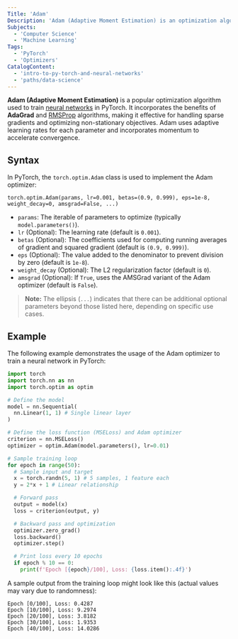 ```yaml
---
Title: 'Adam'
Description: 'Adam (Adaptive Moment Estimation) is an optimization algorithm designed to train neural networks efficiently by combining elements of AdaGrad and RMSProp.'
Subjects:
  - 'Computer Science'
  - 'Machine Learning'
Tags:
  - 'PyTorch'
  - 'Optimizers'
CatalogContent:
  - 'intro-to-py-torch-and-neural-networks'
  - 'paths/data-science'
---
```


**Adam (Adaptive Moment Estimation)** is a popular optimization algorithm used to train [neural networks](https://www.codecademy.com/resources/docs/ai/neural-networks) in PyTorch. It incorporates the benefits of **AdaGrad** and [RMSProp](https://www.codecademy.com/resources/docs/pytorch/optimizers/rmsprop) algorithms, making it effective for handling sparse gradients and optimizing non-stationary objectives. Adam uses adaptive learning rates for each parameter and incorporates momentum to accelerate convergence.

## Syntax

In PyTorch, the `torch.optim.Adam` class is used to implement the Adam optimizer:

```pseudo
torch.optim.Adam(params, lr=0.001, betas=(0.9, 0.999), eps=1e-8, weight_decay=0, amsgrad=False, ...)
```

- `params`: The iterable of parameters to optimize (typically `model.parameters()`).
- `lr` (Optional): The learning rate (default is `0.001`).
- `betas` (Optional): The coefficients used for computing running averages of gradient and squared gradient (default is `(0.9, 0.999)`).
- `eps` (Optional): The value added to the denominator to prevent division by zero (default is `1e-8`).
- `weight_decay` (Optional): The L2 regularization factor (default is `0`).
- `amsgrad` (Optional): If `True`, uses the AMSGrad variant of the Adam optimizer (default is `False`).

> **Note:** The ellipsis (`...`) indicates that there can be additional optional parameters beyond those listed here, depending on specific use cases.

## Example

The following example demonstrates the usage of the Adam optimizer to train a neural network in PyTorch:

```py
import torch
import torch.nn as nn
import torch.optim as optim

# Define the model
model = nn.Sequential(
  nn.Linear(1, 1) # Single linear layer
)

# Define the loss function (MSELoss) and Adam optimizer
criterion = nn.MSELoss()
optimizer = optim.Adam(model.parameters(), lr=0.01)

# Sample training loop
for epoch in range(50):
  # Sample input and target
  x = torch.randn(5, 1) # 5 samples, 1 feature each
  y = 2*x + 1 # Linear relationship

  # Forward pass
  output = model(x)
  loss = criterion(output, y)

  # Backward pass and optimization
  optimizer.zero_grad()
  loss.backward()
  optimizer.step()

  # Print loss every 10 epochs
  if epoch % 10 == 0:
    print(f'Epoch [{epoch}/100], Loss: {loss.item():.4f}')
```

A sample output from the training loop might look like this (actual values may vary due to randomness):

```shell
Epoch [0/100], Loss: 0.4287
Epoch [10/100], Loss: 9.2974
Epoch [20/100], Loss: 3.8182
Epoch [30/100], Loss: 1.9353
Epoch [40/100], Loss: 14.0286
```
